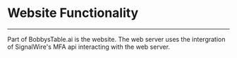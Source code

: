 # Website Functionality
-------------

Part of BobbysTable.ai is the website.  The web server uses the intergration of SignalWire's MFA api interacting with the web server.




